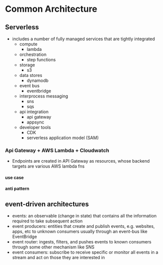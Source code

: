 # Common Architecture

## Serverless

- includes a number of fully managed services that are tightly integrated
  - compute
    - lambda
  - orchestration
    - step functions
  - storage
    - s3
  - data stores
    - dynamodb
  - event bus
    - eventbridge
  - interprocess messaging
    - sns
    - sqs
  - api integration
    - api gateway
    - appsync
  - developer tools
    - CDK
    - serverless application model (SAM)

### Api Gateway + AWS Lambda + Cloudwatch

- Endpoints are created in API Gateway as resources, whose backend targets are various AWS lambda fns

#### use case

#### anti pattern

## event-driven architectures

- events: an observable (change in state) that contains all the information required to take subsequent action
- event producers: entities that create and publish events, e.g. websites, apps, etc to unknown consumers usually through an event-bus like EventBridge
- event router: ingests, filters, and pushes events to known consumers through some other mechanism like SNS
- event consumers: subscribe to receive specific or monitor all events in a stream and act on those they are interested in

